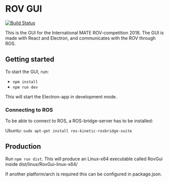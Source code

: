 # ROV GUI
[![Build Status](https://travis-ci.org/vortexntnu/rov-gui.svg?branch=master)](https://travis-ci.org/vortexntnu/rov-gui)

This is the GUI for the International MATE ROV-competition 2018.
The GUI is made with React and Electron, and communicates with the ROV through ROS.

## Getting started
To start the GUI, run:
* `npm install`
* `npm run dev`

This will start the Electron-app in development mode.

### Connecting to ROS
To be able to connect to ROS, a ROS-bridge-server has to be installed:

Ubuntu: `sudo apt-get install ros-kinetic-rosbridge-suite`

## Production
Run `npm run dist`.
This will produce an Linux-x64 executable called RovGui inside dist/linux/RovGui-linux-x64/

If another platform/arch is required this can be configured in package.json.
